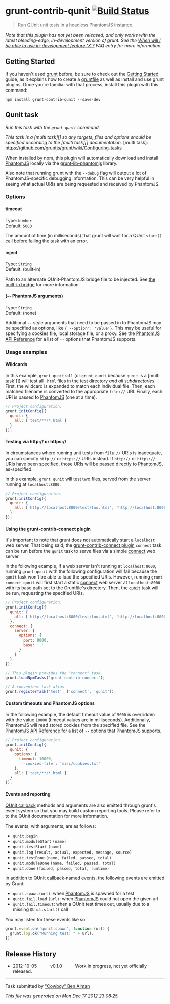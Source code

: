 # grunt-contrib-qunit [![Build Status](https://secure.travis-ci.org/gruntjs/grunt-contrib-qunit.png?branch=master)](http://travis-ci.org/gruntjs/grunt-contrib-qunit)

> Run QUnit unit tests in a headless PhantomJS instance.

_Note that this plugin has not yet been released, and only works with the latest bleeding-edge, in-development version of grunt. See the [When will I be able to use in-development feature 'X'?](https://github.com/gruntjs/grunt/blob/devel/docs/faq.md#when-will-i-be-able-to-use-in-development-feature-x) FAQ entry for more information._

## Getting Started
If you haven't used [grunt][] before, be sure to check out the [Getting Started][] guide, as it explains how to create a [gruntfile][Getting Started] as well as install and use grunt plugins. Once you're familiar with that process, install this plugin with this command:

```shell
npm install grunt-contrib-qunit --save-dev
```

[grunt]: http://gruntjs.com/
[Getting Started]: https://github.com/gruntjs/grunt/blob/devel/docs/getting_started.md


## Qunit task
_Run this task with the `grunt qunit` command._

_This task is a [multi task][] so any targets, files and options should be specified according to the [multi task][] documentation._
[multi task]: https://github.com/gruntjs/grunt/wiki/Configuring-tasks


When installed by npm, this plugin will automatically download and install [PhantomJS][] locally via the [grunt-lib-phantomjs][] library.

[PhantomJS]: http://www.phantomjs.org/
[grunt-lib-phantomjs]: https://github.com/gruntjs/grunt-lib-phantomjs

Also note that running grunt with the `--debug` flag will output a lot of PhantomJS-specific debugging information. This can be very helpful in seeing what actual URIs are being requested and received by PhantomJS.

### Options

#### timeout
Type: `Number`  
Default: `5000`

The amount of time (in milliseconds) that grunt will wait for a QUnit `start()` call before failing the task with an error.

#### inject
Type: `String`  
Default: (built-in)

Path to an alternate QUnit-PhantomJS bridge file to be injected. See [the built-in bridge](https://github.com/gruntjs/grunt-contrib-qunit/blob/master/phantomjs/bridge.js) for more information.

#### (-- PhantomJS arguments)
Type: `String`  
Default: (none)

Additional `--` style arguments that need to be passed in to PhantomJS may be specified as options, like `{'--option': 'value'}`. This may be useful for specifying a cookies file, local storage file, or a proxy. See the [PhantomJS API Reference][] for a list of `--` options that PhantomJS supports.

### Usage examples

#### Wildcards
In this example, `grunt qunit:all` (or `grunt qunit` because `qunit` is a [multi task][]) will test all `.html` files in the test directory _and all subdirectories_. First, the wildcard is expanded to match each individual file. Then, each matched filename is converted to the appropriate `file://` URI. Finally, each URI is passed to [PhantomJS][] (one at a time).

```js
// Project configuration.
grunt.initConfig({
  qunit: {
    all: ['test/**/*.html']
  }
});
```

#### Testing via http:// or https://
In circumstances where running unit tests from `file://` URIs is inadequate, you can specify `http://` or `https://` URIs instead. If `http://` or `https://` URIs have been specified, those URIs will be passed directly to [PhantomJS][], as-specified.

In this example, `grunt qunit` will test two files, served from the server running at `localhost:8000`.

```js
// Project configuration.
grunt.initConfig({
  qunit: {
    all: ['http://localhost:8000/test/foo.html', 'http://localhost:8000/test/bar.html']
  }
});
```

#### Using the grunt-contrib-connect plugin
It's important to note that grunt does not automatically start a `localhost` web server. That being said, the [grunt-contrib-connect plugin][] `connect` task can be run before the `qunit` task to serve files via a simple [connect][] web server.

[grunt-contrib-connect plugin]: https://github.com/gruntjs/grunt-contrib-connect
[connect]: http://www.senchalabs.org/connect/

In the following example, if a web server isn't running at `localhost:8000`, running `grunt qunit` with the following configuration will fail because the `qunit` task won't be able to load the specified URIs. However, running `grunt connect qunit` will first start a static [connect][] web server at `localhost:8000` with its base path set to the Gruntfile's directory. Then, the `qunit` task will be run, requesting the specified URIs.

```js
// Project configuration.
grunt.initConfig({
  qunit: {
    all: ['http://localhost:8000/test/foo.html', 'http://localhost:8000/test/bar.html']
  },
  connect: {
    server: {
      options: {
        port: 8000,
        base: '.'
      }
    }
  }
});

// This plugin provides the "connect" task.
grunt.loadNpmTasks('grunt-contrib-connect');

// A convenient task alias.
grunt.registerTask('test', ['connect', 'qunit']);
```

#### Custom timeouts and PhantomJS options
In the following example, the default timeout value of `5000` is overridden with the value `10000` (timeout values are in milliseconds). Additionally, PhantomJS will read stored cookies from the specified file. See the [PhantomJS API Reference][] for a list of `--` options that PhantomJS supports.

[PhantomJS API Reference]: https://github.com/ariya/phantomjs/wiki/API-Reference

```js
// Project configuration.
grunt.initConfig({
  qunit: {
    options: {
      timeout: 10000,
      '--cookies-file': 'misc/cookies.txt'
    },
    all: ['test/**/*.html']
  }
});
```

#### Events and reporting
[QUnit callback](http://api.qunitjs.com/category/callbacks/) methods and arguments are also emitted through grunt's event system so that you may build custom reporting tools. Please refer to to the QUnit documentation for more information.

The events, with arguments, are as follows:

* `qunit.begin`
* `qunit.moduleStart` `(name)`
* `qunit.testStart` `(name)`
* `qunit.log` `(result, actual, expected, message, source)`
* `qunit.testDone` `(name, failed, passed, total)`
* `qunit.moduleDone` `(name, failed, passed, total)`
* `qunit.done` `(failed, passed, total, runtime)`

In addition to QUnit callback-named events, the following events are emitted by Grunt:

* `qunit.spawn` `(url)`: when [PhantomJS][] is spawned for a test
* `qunit.fail.load` `(url)`: when [PhantomJS][] could not open the given url
* `qunit.fail.timeout`: when a QUnit test times out, usually due to a missing `QUnit.start()` call

You may listen for these events like so:

```js
grunt.event.on('qunit.spawn', function (url) {
  grunt.log.ok("Running test: " + url);
});
```


## Release History

 * 2012-10-05   v0.1.0   Work in progress, not yet officially released.

---

Task submitted by ["Cowboy" Ben Alman](http://benalman.com/)

*This file was generated on Mon Dec 17 2012 23:08:25.*

